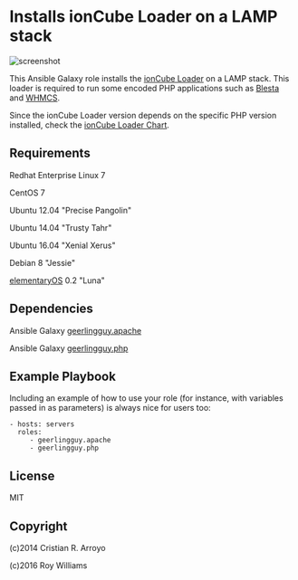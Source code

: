# Installs ionCube Loader on a LAMP stack

![screenshot](https://raw.github.com/fang64/ansible-ioncube/master/screenshot.png)

This Ansible Galaxy role installs the [ionCube Loader][ion] on a LAMP stack. This loader is required to run some encoded PHP applications such as [Blesta][blesta] and [WHMCS][whmcs]. 

Since the ionCube Loader version depends on the specific PHP version installed, check the [ionCube Loader Chart][ion_support]. 

## Requirements

Redhat Enterprise Linux 7

CentOS 7

Ubuntu 12.04 "Precise Pangolin"

Ubuntu 14.04 "Trusty Tahr"

Ubuntu 16.04 "Xenial Xerus"

Debian 8 "Jessie"

[elementaryOS][eos] 0.2 "Luna"


## Dependencies

Ansible Galaxy [geerlingguy.apache][apache]

Ansible Galaxy [geerlingguy.php][php]


## Example Playbook

Including an example of how to use your role (for instance, with variables passed in as parameters) is always nice for users too:

    - hosts: servers
      roles:
         - geerlingguy.apache
         - geerlingguy.php

## License

MIT

## Copyright

(c)2014 Cristian R. Arroyo

(c)2016 Roy Williams


[ion]: http://www.ioncube.com/loaders.php
[ion_support]: https://www.ioncube.com/loaders/support_comparison.php
[apache]: https://github.com/geerlingguy/ansible-role-apache
[php]: https://github.com/geerlingguy/ansible-role-php
[whmcs]: http://www.whmcs.com/ 
[blesta]: http://www.blesta.com/
[eos]: http://elementaryos.org

